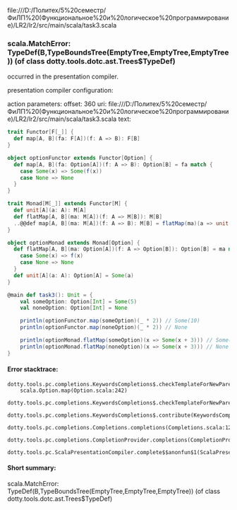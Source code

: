 file:///D:/Политех/5%20семестр/ФиЛП%20(Функциональное%20и%20логическое%20программирование)/LR2/lr2/src/main/scala/task3.scala
### scala.MatchError: TypeDef(B,TypeBoundsTree(EmptyTree,EmptyTree,EmptyTree)) (of class dotty.tools.dotc.ast.Trees$TypeDef)

occurred in the presentation compiler.

presentation compiler configuration:


action parameters:
offset: 360
uri: file:///D:/Политех/5%20семестр/ФиЛП%20(Функциональное%20и%20логическое%20программирование)/LR2/lr2/src/main/scala/task3.scala
text:
```scala
trait Functor[F[_]] {
  def map[A, B](fa: F[A])(f: A => B): F[B]
}

object optionFunctor extends Functor[Option] {
  def map[A, B](fa: Option[A])(f: A => B): Option[B] = fa match {
    case Some(x) => Some(f(x))
    case None => None
  }
}

trait Monad[M[_]] extends Functor[M] {
  def unit[A](a: A): M[A]
  def flatMap[A, B](ma: M[A])(f: A => M[B]): M[B]
  ..@@def map[A, B](ma: M[A])(f: A => B): M[B] = flatMap(ma)(a => unit(f(a)))
}

object optionMonad extends Monad[Option] {
  def flatMap[A, B](ma: Option[A])(f: A => Option[B]): Option[B] = ma match {
    case Some(x) => f(x)
    case None => None
  }
  def unit[A](a: A): Option[A] = Some(a)
}

@main def task3(): Unit = {
    val someOption: Option[Int] = Some(5)
    val noneOption: Option[Int] = None

    println(optionFunctor.map(someOption)(_ * 2)) // Some(10)
    println(optionFunctor.map(noneOption)(_ * 2)) // None

    println(optionMonad.flatMap(someOption)(x => Some(x + 3))) // Some(8)
    println(optionMonad.flatMap(noneOption)(x => Some(x + 3))) // None
}
```



#### Error stacktrace:

```
dotty.tools.pc.completions.KeywordsCompletions$.checkTemplateForNewParents$$anonfun$2(KeywordsCompletions.scala:218)
	scala.Option.map(Option.scala:242)
	dotty.tools.pc.completions.KeywordsCompletions$.checkTemplateForNewParents(KeywordsCompletions.scala:215)
	dotty.tools.pc.completions.KeywordsCompletions$.contribute(KeywordsCompletions.scala:44)
	dotty.tools.pc.completions.Completions.completions(Completions.scala:122)
	dotty.tools.pc.completions.CompletionProvider.completions(CompletionProvider.scala:90)
	dotty.tools.pc.ScalaPresentationCompiler.complete$$anonfun$1(ScalaPresentationCompiler.scala:146)
```
#### Short summary: 

scala.MatchError: TypeDef(B,TypeBoundsTree(EmptyTree,EmptyTree,EmptyTree)) (of class dotty.tools.dotc.ast.Trees$TypeDef)
